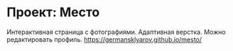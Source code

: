 # Проект: Место
Интерактивная страница с фотографиями. Адаптивная верстка. Можно редактировать профиль.
https://germansklyarov.github.io/mesto/
